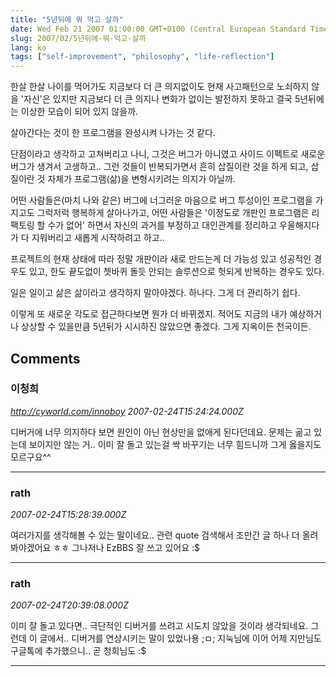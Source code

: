 ```yaml
---
title: "5년뒤에 뭐 먹고 살까"
date: Wed Feb 21 2007 01:00:00 GMT+0100 (Central European Standard Time)
slug: 2007/02/5년뒤에-뭐-먹고-살까
lang: ko
tags: ["self-improvement", "philosophy", "life-reflection"]
---
```


한살 한살 나이를 먹어가도 지금보다 더 큰 의지없이도 현재 사고패턴으로 노쇠하지 않을 '자신'은 있지만 
지금보다 더 큰 의지나 변화가 없이는 발전하지 못하고 결국 5년뒤에는 이상한 모습이 되어 있지 않을까.

살아간다는 것이 한 프로그램을 완성시켜 나가는 것 같다.

단점이라고 생각하고 고쳐버리고 나니, 그것은 버그가 아니였고
사이드 이펙트로 새로운 버그가 생겨서 고생하고.. 그런 것들이 반복되가면서
흔히 삽질이란 것을 하게 되고, 삽질이란 것 자체가 프로그램(삶)을 변형시키려는 의지가 아닐까.

어떤 사람들은(마치 나와 같은) 버그에 너그러운 마음으로 버그 투성이인 프로그램을 가지고도 그럭저럭 행복하게 살아나가고, 어떤 사람들은 '이정도로 개판인 프로그램은 리팩토링 할 수가 없어' 하면서 자신의 과거를 부정하고 대인관계를 정리하고 우울해지다가 다 지워버리고 새롭게 시작하려고 하고..

프로젝트의 현재 상태에 따라 정말 개판이라 새로 만드는게 더 가능성 있고 성공적인 경우도 있고, 
한도 끝도없이 쳇바퀴 돌듯 안되는 솔루션으로 헛되게 반복하는 경우도 있다. 

일은 일이고 삶은 삶이라고 생각하지 말아야겠다. 하나다. 그게 더 관리하기 쉽다.

이렇게 또 새로운 각도로 접근하다보면 뭔가 더 바뀌겠지.
적어도 지금의 내가 예상하거나 상상할 수 있을만큼 5년뒤가 시시하진 않았으면 좋겠다.
그게 지옥이든 천국이든.

## Comments

### 이청희
*http://cyworld.com/innoboy*
*2007-02-24T15:24:24.000Z*

디버거에 너무 의지하다 보면 원인이 아닌 현상만을 없애게 된다던데요.
문제는 곪고 있는데 보이지만 않는 거.. 
이미 잘 돌고 있는걸 싹 바꾸기는 너무 힘드니까 그게 옳을지도 모르구요^^

---

### rath
*2007-02-24T15:28:39.000Z*

여러가지를 생각해볼 수 있는 말이네요.. 관련 quote 검색해서 조만간 글 하나 더 올려봐야겠어요 ㅎㅎ 그나저나 EzBBS 잘 쓰고 있어요 :$

---

### rath
*2007-02-24T20:39:08.000Z*

이미 잘 돌고 있다면.. 
극단적인 디버거를 쓰려고 시도치 않았을 것이라 생각되네요.
그런데 이 글에서.. 디버거를 연상시키는 말이 있었나용 ;ㅁ;
지눅님에 이어 어제 지만님도 구글톡에 추가했으니.. 곧 청희님도 :$

---
